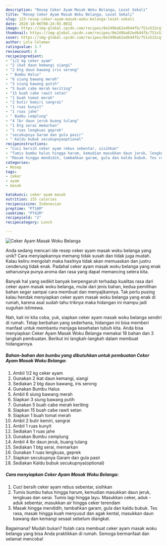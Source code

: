```yaml
---
description: "Resep Ceker Ayam Masak Woku Belanga, Lezat Sekali"
title: "Resep Ceker Ayam Masak Woku Belanga, Lezat Sekali"
slug: 123-resep-ceker-ayam-masak-woku-belanga-lezat-sekali
date: 2020-10-06T08:24:03.003Z
image: https://img-global.cpcdn.com/recipes/0e249ba62ed644fb/751x532cq70/ceker-ayam-masak-woku-belanga-foto-resep-utama.jpg
thumbnail: https://img-global.cpcdn.com/recipes/0e249ba62ed644fb/751x532cq70/ceker-ayam-masak-woku-belanga-foto-resep-utama.jpg
cover: https://img-global.cpcdn.com/recipes/0e249ba62ed644fb/751x532cq70/ceker-ayam-masak-woku-belanga-foto-resep-utama.jpg
author: Lola Coleman
ratingvalue: 3.7
reviewcount: 8
recipeingredient:
- "1/2 kg ceker ayam"
- "2 ikat daun kemangi siangi"
- "2 btg daun bawang iris serong"
- " Bumbu Halus"
- "6 siung bawang merah"
- "3 siung bawang putih"
- "5 buah cabe merah keriting"
- "15 buah cabe rawit setan"
- "1 buah tomat merah"
- "2 butir kemiri sangrai"
- "1 ruas kunyit"
- "1 ruas jahe"
- " Bumbu cemplung"
- "4 lbr daun jeruk buang tulang"
- "1 btg serai memarkan"
- "1 ruas lengkuas geprek"
- "secukupnya Garam dan gula pasir"
- " Kaldu bubuk secukupnyaoptional"
recipeinstructions:
- "Cuci bersih ceker ayam rebus sebentar, sisihkan"
- "Tumis bumbu halus hingga harum, kemudian masukkan daun jeruk, lengkuas dan serai. Tumis lagi hingga layu. Masukkan ceker, aduk - aduk sebentar, masukkan air hingga ceker terendam"
- "Masak hingga mendidih, tambahkan garam, gula dan kaldu bubuk. Tes rasa, masak hingga kuah menyusut dan agak kental, masukkan daun bawang dan kemangi sesaat sebelum diangkat."
categories:
- Resep
tags:
- ceker
- ayam
- masak

katakunci: ceker ayam masak 
nutrition: 155 calories
recipecuisine: Indonesian
preptime: "PT16M"
cooktime: "PT42M"
recipeyield: "2"
recipecategory: Lunch

---
```



![Ceker Ayam Masak Woku Belanga](https://img-global.cpcdn.com/recipes/0e249ba62ed644fb/751x532cq70/ceker-ayam-masak-woku-belanga-foto-resep-utama.jpg)

Anda sedang mencari ide resep ceker ayam masak woku belanga yang unik? Cara menyiapkannya memang tidak susah dan tidak juga mudah. Kalau keliru mengolah maka hasilnya tidak akan memuaskan dan justru cenderung tidak enak. Padahal ceker ayam masak woku belanga yang enak seharusnya punya aroma dan rasa yang dapat memancing selera kita.



Banyak hal yang sedikit banyak berpengaruh terhadap kualitas rasa dari ceker ayam masak woku belanga, mulai dari jenis bahan, kedua pemilihan bahan segar sampai cara membuat dan menyajikannya. Tak perlu pusing kalau hendak menyiapkan ceker ayam masak woku belanga yang enak di rumah, karena asal sudah tahu triknya maka hidangan ini mampu jadi suguhan istimewa.


Nah, kali ini kita coba, yuk, siapkan ceker ayam masak woku belanga sendiri di rumah. Tetap berbahan yang sederhana, hidangan ini bisa memberi manfaat untuk membantu menjaga kesehatan tubuh kita. Anda bisa menyiapkan Ceker Ayam Masak Woku Belanga memakai 18 bahan dan 3 langkah pembuatan. Berikut ini langkah-langkah dalam membuat hidangannya.

<!--inarticleads1-->

##### Bahan-bahan dan bumbu yang dibutuhkan untuk pembuatan Ceker Ayam Masak Woku Belanga:

1. Ambil 1/2 kg ceker ayam
1. Gunakan 2 ikat daun kemangi, siangi
1. Sediakan 2 btg daun bawang, iris serong
1. Gunakan  Bumbu Halus
1. Ambil 6 siung bawang merah
1. Siapkan 3 siung bawang putih
1. Gunakan 5 buah cabe merah keriting
1. Siapkan 15 buah cabe rawit setan
1. Siapkan 1 buah tomat merah
1. Ambil 2 butir kemiri, sangrai
1. Ambil 1 ruas kunyit
1. Sediakan 1 ruas jahe
1. Gunakan  Bumbu cemplung
1. Ambil 4 lbr daun jeruk, buang tulang
1. Sediakan 1 btg serai, memarkan
1. Gunakan 1 ruas lengkuas, geprek
1. Siapkan secukupnya Garam dan gula pasir
1. Sediakan  Kaldu bubuk secukupnya(optional)




<!--inarticleads2-->

##### Cara menyiapkan Ceker Ayam Masak Woku Belanga:

1. Cuci bersih ceker ayam rebus sebentar, sisihkan
1. Tumis bumbu halus hingga harum, kemudian masukkan daun jeruk, lengkuas dan serai. Tumis lagi hingga layu. Masukkan ceker, aduk - aduk sebentar, masukkan air hingga ceker terendam
1. Masak hingga mendidih, tambahkan garam, gula dan kaldu bubuk. Tes rasa, masak hingga kuah menyusut dan agak kental, masukkan daun bawang dan kemangi sesaat sebelum diangkat.




Bagaimana? Mudah bukan? Itulah cara membuat ceker ayam masak woku belanga yang bisa Anda praktikkan di rumah. Semoga bermanfaat dan selamat mencoba!
